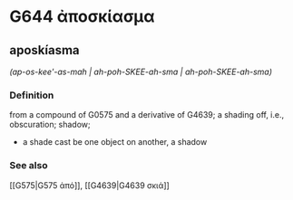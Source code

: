 # G644 ἀποσκίασμα

## aposkíasma

_(ap-os-kee'-as-mah | ah-poh-SKEE-ah-sma | ah-poh-SKEE-ah-sma)_

### Definition

from a compound of G0575 and a derivative of G4639; a shading off, i.e., obscuration; shadow; 

- a shade cast be one object on another, a shadow

### See also

[[G575|G575 ἀπό]], [[G4639|G4639 σκιά]]
